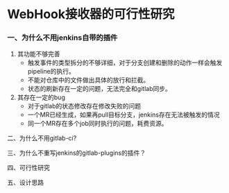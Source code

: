 # WebHook接收器的可行性研究

### 一、为什么不用jenkins自带的插件

1. 其功能不够完善
   - 触发事件的类型拆分的不够详细，对于分支创建和删除的动作一样会触发pipeline的执行。
   - 不能对仓库中的文件做出具体的放行和拦截。
   - 状态的刷新存在一定的问题，无法完全和gitlab同步。
2. 其存在一定的bug
   - 对于gitlab的状态修改存在修改失败的问题
   - 一个MR已经生成，如果再pull目标分支，jenkins存在无法被触发的情况
   - 同一个MR存在多个job同时执行的问题，耗费资源。

二、为什么不用gitlab-ci?



三、为什么不重写jenkins的gitlab-plugins的插件？



四、可行性研究



五、设计思路